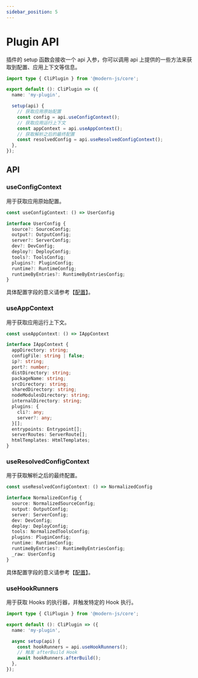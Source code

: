 ```yaml
---
sidebar_position: 5
---
```


# Plugin API

插件的 setup 函数会接收一个 api 入参，你可以调用 api 上提供的一些方法来获取到配置、应用上下文等信息。

```ts
import type { CliPlugin } from '@modern-js/core';

export default (): CliPlugin => ({
  name: 'my-plugin',

  setup(api) {
    // 获取应用原始配置
    const config = api.useConfigContext();
    // 获取应用运行上下文
    const appContext = api.useAppContext();
    // 获取解析之后的最终配置
    const resolvedConfig = api.useResolvedConfigContext();
  },
});
```

## API

### useConfigContext

用于获取应用原始配置。

```ts
const useConfigContext: () => UserConfig

interface UserConfig {
  source?: SourceConfig;
  output?: OutputConfig;
  server?: ServerConfig;
  dev?: DevConfig;
  deploy?: DeployConfig;
  tools?: ToolsConfig;
  plugins?: PluginConfig;
  runtime?: RuntimeConfig;
  runtimeByEntries?: RuntimeByEntriesConfig;
}
```

具体配置字段的意义请参考【[配置](/docs/apis/module/config/source/alias)】。

### useAppContext

用于获取应用运行上下文。

```ts
const useAppContext: () => IAppContext

interface IAppContext {
  appDirectory: string;
  configFile: string | false;
  ip?: string;
  port?: number;
  distDirectory: string;
  packageName: string;
  srcDirectory: string;
  sharedDirectory: string;
  nodeModulesDirectory: string;
  internalDirectory: string;
  plugins: {
    cli?: any;
    server?: any;
  }[];
  entrypoints: Entrypoint[];
  serverRoutes: ServerRoute[];
  htmlTemplates: HtmlTemplates;
}
```

### useResolvedConfigContext

用于获取解析之后的最终配置。

```ts
const useResolvedConfigContext: () => NormalizedConfig

interface NormalizedConfig {
  source: NormalizedSourceConfig;
  output: OutputConfig;
  server: ServerConfig;
  dev: DevConfig;
  deploy: DeployConfig;
  tools: NormalizedToolsConfig;
  plugins: PluginConfig;
  runtime: RuntimeConfig;
  runtimeByEntries?: RuntimeByEntriesConfig;
  _raw: UserConfig
}
```

具体配置字段的意义请参考【[配置](/docs/apis/module/config/source/alias)】。

### useHookRunners

用于获取 Hooks 的执行器，并触发特定的 Hook 执行。

```ts
import type { CliPlugin } from '@modern-js/core';

export default (): CliPlugin => ({
  name: 'my-plugin',

  async setup(api) {
    const hookRunners = api.useHookRunners();
    // 触发 afterBuild Hook
    await hookRunners.afterBuild();
  },
});
```

